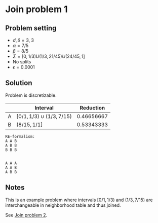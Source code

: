 # Join problem 1

## Problem setting
- $d, \delta = 3, \; 3$
- $\alpha=7/5$
- $\beta=8/5$
- $\Sigma=[0, 1/3) U (1/3, 21/45) U (24/45, 1]$
- No splits
- $\epsilon = 0.0001$

## Solution
Problem is discretizable.

$\;$| Interval | Reduction
----|---------|---------
A | $[0/1, 1/3) \cup (1/3, 7/15)$ | $0.46656667$
B | $(8/15, 1/1]$ | $0.53343333$



```
RE-formalism:
A A B
A B B
B B B


A A A
A A B
A B B
```

## Notes
This is an example problem where intervals $[0/1, 1/3)$ and  $(1/3, 7/15)$ are interchangeable in neighborhood table and thus joined.

See [Join problem 2](../join_problem_2/join_problem_2.md).


